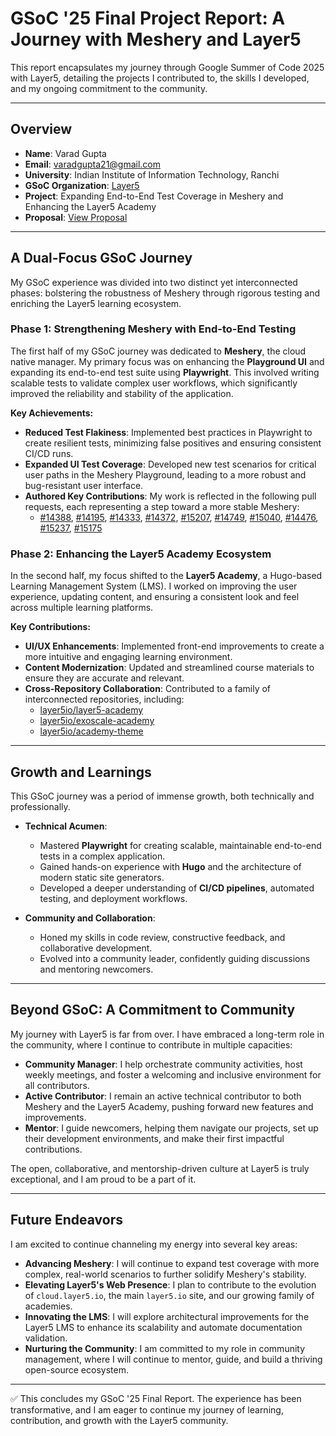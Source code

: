 # GSoC '25 Final Project Report: A Journey with Meshery and Layer5

This report encapsulates my journey through Google Summer of Code 2025 with Layer5, detailing the projects I contributed to, the skills I developed, and my ongoing commitment to the community.

---

## Overview

*   **Name**: Varad Gupta
*   **Email**: [varadgupta21@gmail.com](mailto:varadgupta21@gmail.com)
*   **University**: Indian Institute of Information Technology, Ranchi
*   **GSoC Organization**: [Layer5](https://layer5.io/)
*   **Project**: Expanding End-to-End Test Coverage in Meshery and Enhancing the Layer5 Academy
*   **Proposal**: [View Proposal](https://drive.google.com/file/d/1rbonjq1pMdqBkRN9FunenirDKhuAQbsW/view?usp=sharing)

---

## A Dual-Focus GSoC Journey

My GSoC experience was divided into two distinct yet interconnected phases: bolstering the robustness of Meshery through rigorous testing and enriching the Layer5 learning ecosystem.

### Phase 1: Strengthening Meshery with End-to-End Testing

The first half of my GSoC journey was dedicated to **Meshery**, the cloud native manager. My primary focus was on enhancing the **Playground UI** and expanding its end-to-end test suite using **Playwright**. This involved writing scalable tests to validate complex user workflows, which significantly improved the reliability and stability of the application.

**Key Achievements:**

*   **Reduced Test Flakiness**: Implemented best practices in Playwright to create resilient tests, minimizing false positives and ensuring consistent CI/CD runs.
*   **Expanded UI Test Coverage**: Developed new test scenarios for critical user paths in the Meshery Playground, leading to a more robust and bug-resistant user interface.
*   **Authored Key Contributions**: My work is reflected in the following pull requests, each representing a step toward a more stable Meshery:
    *   [#14388](https://github.com/meshery/meshery/pull/14388), [#14195](https://github.com/meshery/meshery/pull/14195), [#14333](https://github.com/meshery/meshery/pull/14333), [#14372](https://github.com/meshery/meshery/pull/14372), [#15207](https://github.com/meshery/meshery/pull/15207), [#14749](https://github.com/meshery/meshery/pull/14749), [#15040](https://github.com/meshery/meshery/pull/15040), [#14476](https://github.com/meshery/meshery/pull/14476), [#15237](https://github.com/meshery/meshery/pull/15237), [#15175](https://github.com/meshery/meshery/pull/15175)

### Phase 2: Enhancing the Layer5 Academy Ecosystem

In the second half, my focus shifted to the **Layer5 Academy**, a Hugo-based Learning Management System (LMS). I worked on improving the user experience, updating content, and ensuring a consistent look and feel across multiple learning platforms.

**Key Contributions:**

*   **UI/UX Enhancements**: Implemented front-end improvements to create a more intuitive and engaging learning environment.
*   **Content Modernization**: Updated and streamlined course materials to ensure they are accurate and relevant.
*   **Cross-Repository Collaboration**: Contributed to a family of interconnected repositories, including:
    *   [layer5io/layer5-academy](https://github.com/layer5io/layer5-academy)
    *   [layer5io/exoscale-academy](https://github.com/layer5io/exoscale-academy)
    *   [layer5io/academy-theme](https://github.com/layer5io/academy-theme)

---

## Growth and Learnings

This GSoC journey was a period of immense growth, both technically and professionally.

*   **Technical Acumen**:
    *   Mastered **Playwright** for creating scalable, maintainable end-to-end tests in a complex application.
    *   Gained hands-on experience with **Hugo** and the architecture of modern static site generators.
    *   Developed a deeper understanding of **CI/CD pipelines**, automated testing, and deployment workflows.

*   **Community and Collaboration**:
    *   Honed my skills in code review, constructive feedback, and collaborative development.
    *   Evolved into a community leader, confidently guiding discussions and mentoring newcomers.

---

## Beyond GSoC: A Commitment to Community

My journey with Layer5 is far from over. I have embraced a long-term role in the community, where I continue to contribute in multiple capacities:

*   **Community Manager**: I help orchestrate community activities, host weekly meetings, and foster a welcoming and inclusive environment for all contributors.
*   **Active Contributor**: I remain an active technical contributor to both Meshery and the Layer5 Academy, pushing forward new features and improvements.
*   **Mentor**: I guide newcomers, helping them navigate our projects, set up their development environments, and make their first impactful contributions.

The open, collaborative, and mentorship-driven culture at Layer5 is truly exceptional, and I am proud to be a part of it.

---

## Future Endeavors

I am excited to continue channeling my energy into several key areas:

*   **Advancing Meshery**: I will continue to expand test coverage with more complex, real-world scenarios to further solidify Meshery's stability.
*   **Elevating Layer5's Web Presence**: I plan to contribute to the evolution of `cloud.layer5.io`, the main `layer5.io` site, and our growing family of academies.
*   **Innovating the LMS**: I will explore architectural improvements for the Layer5 LMS to enhance its scalability and automate documentation validation.
*   **Nurturing the Community**: I am committed to my role in community management, where I will continue to mentor, guide, and build a thriving open-source ecosystem.

---

✅ This concludes my GSoC '25 Final Report. The experience has been transformative, and I am eager to continue my journey of learning, contribution, and growth with the Layer5 community.
